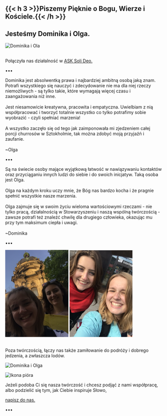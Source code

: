   ## {{< h 3 >}}Piszemy Pięknie o Bogu, Wierze i Kościele.{{< /h >}}

<h2 class="text-handwritten">Jesteśmy Dominika i Olga. </h2>
<img alt= "Dominika i Ola" width="60%" src="IMG_6761.png"/>
<p>
<br>
Połączyła nas działalność w <a href="https://instagram.com/do.slownie" span class="text-accent">ASK Soli Deo. </a>
</p>
<span class="h3 text-dots">•••</span>
<p>
<span class="text-accent">Dominika</span> jest absolwentką prawa i najbardziej ambitną osobą jaką znam. Potrafi wszystkiego się nauczyć i zdecydowanie nie ma dla niej rzeczy niemożliwych - są tylko takie, które wymagają więcej czasu i zaangażowania niż inne. 
<br><br>
Jest niesamowicie kreatywna, pracowita i empatyczna. Uwielbiam z nią współpracować i tworzyć totalnie wszystko co tylko potrafimy sobie wyobrazić - czyli spełniać marzenia! 
<br><br>A wszystko zaczęło się od tego jak zaimponowała mi zjedzeniem całej porcji churrosów w Sztokholmie, tak można zdobyć moją przyjaźń i zaufanie.
<br><br>
<span class="text-accent">~Olga</span>
</p>
<span class="h3 text-dots">•••</span>
<p>Są na świecie osoby mające wyjątkową łatwość w nawiązywaniu kontaktów oraz przyciąganiu innych ludzi do siebie i do swoich inicjatyw. Taką osoba jest Olga. 
<br><br>
<span class="text-accent">Olga</span> na każdym kroku uczy mnie, że Bóg nas bardzo kocha i że pragnie spełnić wszystkie nasze marzenia. <br><br>
<span class="text-accent">Olga </span>zajmuje się w swoim życiu wieloma wartościowymi rzeczami - nie tylko pracą, działalnością w Stowarzyszeniu i naszą wspólną twórczością - zawsze potrafi też znaleźć chwilę dla drugiego człowieka, okazując mu przy tym maksimum ciepła i uwagi.
<br><br><span class="text-accent">~Dominika</span>
</p>
<p>
<span class="h3 text-dots">•••</span>
</p>
<p style="display: inline">
<img alt= "Dominika i Ola" width="40%" src="IMG_7015.png"/>
<img alt= "Dominika i Ola" width="40%" src="IMG_7226.png"/>
</p>
<p>
<br>Poza twórczością, łączy nas także zamiłowanie do <span class="text-accent">podróży</span> i dobrego jedzenia, a zwłaszcza <span class="text-accent">lodów</span>.
</p>
<p>
<img width="60%" alt="Dominika i Olga"src="IMG_6754.png">
</p>
<p>
<img alt="Ikona pióra" src="/img/pen-icon.svg" style="width: 1.5rem;" />
</p>
<p>
Jeżeli <span class="text-accent">podoba Ci się</span> nasza twórczość i chcesz podjąć z nami <span class="text-accent">współpracę</span>, albo podzielić się tym, jak Ciebie inspiruje <span class="text-accent">Słowo<span>,
<br>
</p>
<p>
<a class="text-handwritten h2" href="https://do.slownie.com/kontakt/">napisz do nas.</a>
</p>
<p>
<span class="h3 text-dots">•••</span>
</p>
